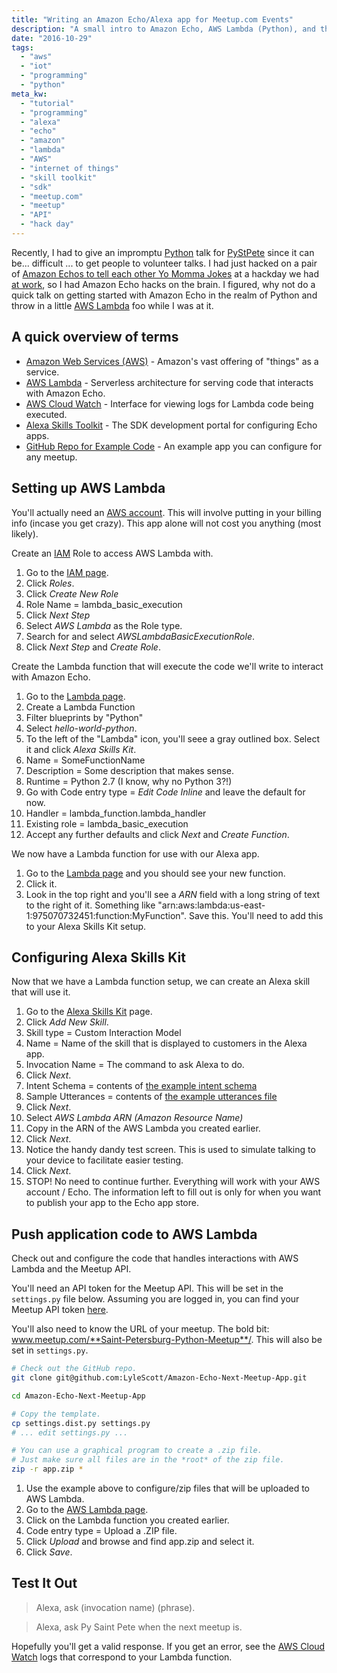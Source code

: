 ```yaml
---
title: "Writing an Amazon Echo/Alexa app for Meetup.com Events"
description: "A small intro to Amazon Echo, AWS Lambda (Python), and the Alexa Toolkit."
date: "2016-10-29"
tags:
  - "aws"
  - "iot"
  - "programming"
  - "python"
meta_kw:
  - "tutorial"
  - "programming"
  - "alexa"
  - "echo"
  - "amazon"
  - "lambda"
  - "AWS"
  - "internet of things"
  - "skill toolkit"
  - "sdk"
  - "meetup.com"
  - "meetup"
  - "API"
  - "hack day"
---
```


Recently, I had to give an impromptu [Python](https://www.python.org) talk for
[PyStPete](https://www.meetup.com/Saint-Petersburg-Python-Meetup/) since it can be... difficult ...
to get people to volunteer talks. I had just hacked on a pair of
[Amazon Echos to tell each other Yo Momma Jokes](https://twitter.com/digitalfoo/status/789251171345174533)
at a hackday we had [at work](https://www.gooee.com), so I had Amazon Echo hacks on the brain. I
figured, why not do a quick talk on getting started with Amazon Echo in the realm of Python and
throw in a little [AWS Lambda](https://aws.amazon.com/lambda/) foo while I was at it.

## A quick overview of terms

* [Amazon Web Services (AWS)](https://aws.amazon.com/) - Amazon's vast offering of "things" as a service.
* [AWS Lambda](https://aws.amazon.com/lambda/) - Serverless architecture for serving code that interacts with Amazon Echo.
* [AWS Cloud Watch](https://aws.amazon.com/cloudwatch/) - Interface for viewing logs for Lambda code being executed.
* [Alexa Skills Toolkit](https://developer.amazon.com/edw/home.html) - The SDK development portal for configuring Echo apps.
* [GitHub Repo for Example Code](https://github.com/LyleScott/Amazon-Echo-Next-Meetup-App) - An example app you can configure for any meetup.

## Setting up AWS Lambda

You'll actually need an [AWS account](https://aws.amazon.com). This will involve putting in your
billing info (incase you get crazy). This app alone will not cost you anything (most likely).

Create an [IAM](https://console.aws.amazon.com/iam/) Role to access AWS Lambda with.

1. Go to the [IAM page](https://console.aws.amazon.com/iam/).
2. Click *Roles*.
3. Click *Create New Role*
4. Role Name = lambda_basic_execution
5. Click *Next Step*
6. Select *AWS Lambda* as the Role type.
7. Search for and select *AWSLambdaBasicExecutionRole*.
8. Click *Next Step* and *Create Role*.

Create the Lambda function that will execute the code we'll write to interact with Amazon Echo.

1. Go to the [Lambda page](https://console.aws.amazon.com/lambda/).
2. Create a Lambda Function
3. Filter blueprints by "Python"
4. Select *hello-world-python*.
5. To the left of the "Lambda" icon, you'll seee a gray outlined box. Select it and click *Alexa Skills Kit*.
6. Name = SomeFunctionName
7. Description = Some description that makes sense.
8. Runtime = Python 2.7 (I know, why no Python 3?!)
9. Go with Code entry type = *Edit Code Inline* and leave the default for now.
10. Handler = lambda_function.lambda_handler
11. Existing role = lambda_basic_execution
12. Accept any further defaults and click *Next* and *Create Function*.

We now have a Lambda function for use with our Alexa app. 

1. Go to the [Lambda page](https://console.aws.amazon.com/lambda) and you should see your new function.
2. Click it.
3. Look in the top right and you'll see a *ARN* field with a long string of text to the right of it. Something like "arn:aws:lambda:us-east-1:975070732451:function:MyFunction". Save this. You'll need to add this to your Alexa Skills Kit setup.

## Configuring Alexa Skills Kit

Now that we have a Lambda function setup, we can create an Alexa skill that will use it.

1. Go to the [Alexa Skills Kit](https://developer.amazon.com/edw/home.html#/skills/list) page.
2. Click *Add New Skill*.
3. Skill type = Custom Interaction Model
4. Name = Name of the skill that is displayed to customers in the Alexa app.
5. Invocation Name = The command to ask Alexa to do.
6. Click *Next*.
7. Intent Schema = contents of [the example intent schema](https://github.com/LyleScott/Amazon-Echo-Next-Meetup-App/blob/master/misc/intent_schema.txt)
8. Sample Utterances = contents of [the example utterances file](https://github.com/LyleScott/Amazon-Echo-Next-Meetup-App/blob/master/misc/utterances.txt)
9. Click *Next*.
10. Select *AWS Lambda ARN (Amazon Resource Name)*
11. Copy in the ARN of the AWS Lambda you created earlier.
12. Click *Next*.
13. Notice the handy dandy test screen. This is used to simulate talking to your device to facilitate easier testing.
12. Click *Next*.
13. STOP! No need to continue further. Everything will work with your AWS account / Echo. The information left to fill out is only for when you want to publish your app to the Echo app store.

## Push application code to AWS Lambda

Check out and configure the code that handles interactions with AWS Lambda and the Meetup API.

You'll need an API token for the Meetup API. This will be set in the `settings.py` file below.
Assuming you are logged in, you can find your Meetup API token
[here](https://secure.meetup.com/meetup_api/key/).

You'll also need to know the URL of your meetup. The bold bit:
www.meetup.com/**Saint-Petersburg-Python-Meetup**/. This will also be set in `settings.py`.

```bash
# Check out the GitHub repo.
git clone git@github.com:LyleScott/Amazon-Echo-Next-Meetup-App.git

cd Amazon-Echo-Next-Meetup-App

# Copy the template.
cp settings.dist.py settings.py
# ... edit settings.py ...

# You can use a graphical program to create a .zip file.
# Just make sure all files are in the *root* of the zip file.
zip -r app.zip *
```

1. Use the example above to configure/zip files that will be uploaded to AWS Lambda.
2. Go to the [AWS Lambda page](https://console.aws.amazon.com/lambda/).
3. Click on the Lambda function you created earlier.
4. Code entry type = Upload a .ZIP file.
5. Click *Upload* and browse and find app.zip and select it.
6. Click *Save*.

## Test It Out

> Alexa, ask (invocation name) (phrase).

> Alexa, ask Py Saint Pete when the next meetup is.

Hopefully you'll get a valid response. If you get an error, see the
[AWS Cloud Watch](https://aws.amazon.com/cloudwatch/) logs that correspond to your Lambda function.
